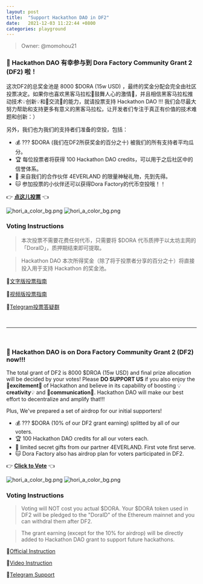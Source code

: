 ```yaml
---
layout: post
title:  "Support Hackathon DAO in DF2"
date:   2021-12-03 11:22:44 +0800
categories: playground
---
```


> Owner: @momohou21

### **📢 Hackathon DAO 有幸参与到 Dora Factory Community Grant 2 (DF2) 啦！**

这次DF2的总奖金池是 8000 $DORA (15w USD) ，最终的奖金分配会完全由社区投票决定。如果你也喜欢黑客马拉松💓鼓舞人心的激情💓，并且相信黑客马拉松推动技术💡创新💡和👬交流👬的能力，就请投票支持 Hackathon DAO !!! 我们会尽最大努力帮助和支持更多有意义的黑客马拉松，让开发者们专注于真正有价值的技术难题和创新：）

另外，我们也为我们的支持者们准备的空投，包括：
- 💰 ??? $DORA (我们在DF2所获奖金的百分之十) 被我们的所有支持者平均瓜分。
- 🏆 每位投票者将获得 100 Hackathon DAO credits，可以用于之后社区中的信誉体系。
- 🎁 来自我们的合作伙伴 4EVERLAND 的限量神秘礼物，先到先得。
- 🐱 参加投票的小伙伴还可以获得Dora Factory的代币空投哦！！

👉 [**点这儿投票**][Link] 👈

![hori_a_color_bg.png](/Hackathon-Playbook/img/dao_003.jpeg)
![hori_a_color_bg.png](/Hackathon-Playbook/img/dao_002.jpeg)


### **Voting Instructions**

> 本次投票不需要花费任何代币，只需要将 $DORA 代币质押于以太坊主网的「DoraID」，质押期结束即可提取。

> Hackathon DAO 本次所得奖金（除了将于投票者分享的百分之十）将直接投入用于支持 Hackathon 的奖金池。


🔗[文字版投票指南][Official Instruction] 

🔗[视频版投票指南][Video Instruction]

🔗[Telegram投票答疑群][Telegram]

<br>

---

<br>

### **📢 Hackathon DAO is on Dora Factory Community Grant 2 (DF2) now!!!**  

The total grant of DF2 is 8000 $DROA (15w USD) and final prize allocation will be decided by your votes! Please **DO SUPPORT US** if you also enjoy the 💓**excitement**💓 of Hackathon and believe in its capability of boosting 💡**creativity**💡 and 👬**communication**👬. Hackathon DAO will make our best effort to decentralize and amplify that!!! 

Plus, We've prepared a set of airdrop for our initial supporters!

- 💰 ??? $DORA (10% of our DF2 grant earning) splitted by all of our voters.
- 🏆 100 Hackathon DAO credits for all our voters each.
- 🎁 limited secret gifts from our partner 4EVERLAND. First vote first serve. 
- 🐱 Dora Factory also has airdrop plan for voters participated in DF2. 

👉 [**Click to Vote**][Link] 👈

![hori_a_color_bg.png](/Hackathon-Playbook/img/dao_003.jpeg)
![hori_a_color_bg.png](/Hackathon-Playbook/img/dao_002.jpeg)


### **Voting Instructions**

> Voting will NOT cost you actual $DORA. Your $DORA token used in DF2 will be pledged to the "DoraID" of the Ethereum mainnet and you can withdral them after DF2.

> The grant earning (except for the 10% for airdrop) will be directly added to Hackathon DAO grant to support future hackathons.


🔗[Official Instruction][Official Instruction] 

🔗[Video Instruction][Video Instruction]

🔗[Telegram Support][Telegram]







[Website]: https://dorahacksglobal.github.io/Hackathon-Playbook/dao/
[Link]: https://hackerlink.io/buidl/1679
[Official Instruction]: https://pollen-avocado-54e.notion.site/Dora-Factory-Grant-Hackathon-DAO-Hack-2-2dda9901e3d04d259cbe955ca737e908
[Telegram]: https://t.me/hackerlinkvoter
[Video Instruction]: https://youtu.be/x_-wdUgdrAE